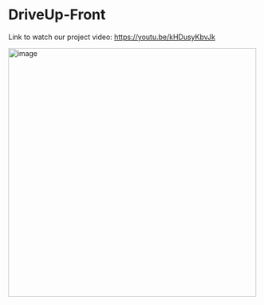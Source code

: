 # DriveUp-Front 
Link to watch our project video:
https://youtu.be/kHDusyKbvJk

<img width="497" alt="image" src="https://github.com/ofirshtrosberg/DriveUp-Front/assets/72875939/5d72e493-3aa7-4ab0-8faf-12e1ef1c8a1e">

